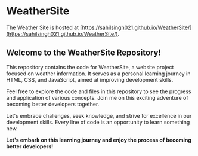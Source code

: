 # WeatherSite

The Weather Site is hosted at [https://sahilsingh021.github.io/WeatherSite/](https://sahilsingh021.github.io/WeatherSite/).

## Welcome to the WeatherSite Repository!

This repository contains the code for WeatherSite, a website project focused on weather information. It serves as a personal learning journey in HTML, CSS, and JavaScript, aimed at improving development skills.

Feel free to explore the code and files in this repository to see the progress and application of various concepts. Join me on this exciting adventure of becoming better developers together.

Let's embrace challenges, seek knowledge, and strive for excellence in our development skills. Every line of code is an opportunity to learn something new.

**Let's embark on this learning journey and enjoy the process of becoming better developers!**
